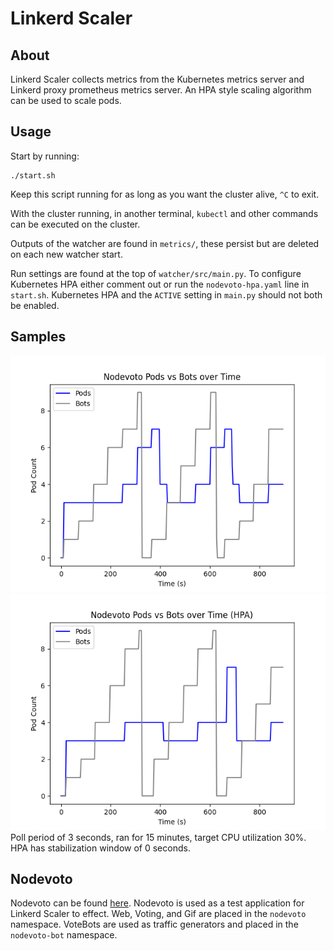 # Linkerd Scaler

## About
Linkerd Scaler collects metrics from the Kubernetes metrics server and Linkerd proxy prometheus metrics server. An HPA style scaling algorithm can be used to scale pods.

## Usage
Start by running:
```
./start.sh
```

Keep this script running for as long as you want the cluster alive, `^C` to exit.

With the cluster running, in another terminal, `kubectl` and other commands can be executed on the cluster.

Outputs of the watcher are found in `metrics/`, these persist but are deleted on each new watcher start.

Run settings are found at the top of `watcher/src/main.py`. To configure Kubernetes HPA either comment out or run the `nodevoto-hpa.yaml` line in `start.sh`. Kubernetes HPA and the `ACTIVE` setting in `main.py` should not both be enabled.

## Samples
![image](./samples/watcher_pods_over_time.png)
![image](./samples/hpa_pods_over_time.png)<br />
Poll period of 3 seconds, ran for 15 minutes, target CPU utilization 30%. HPA has stabilization window of 0 seconds.

## Nodevoto
Nodevoto can be found [here](https://github.com/sourishkrout/nodevoto). Nodevoto is used as a test application for Linkerd Scaler to effect. Web, Voting, and Gif are placed in the `nodevoto` namespace. VoteBots are used as traffic generators and placed in the `nodevoto-bot` namespace.

